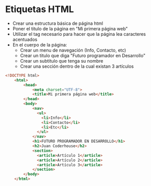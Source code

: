 # Etiquetas HTML

* Crear una estructura básica de página html
* Poner el titulo de la página en "Mi primera página web"
* Utilizar el tag necesario para hacer que la página lea caracteres acentuados
* En el cuerpo de la página:
    * Crear un menu de navegación (Info, Contacto, etc)
    * Crear un titulo que diga "Futuro programador en Desarrollo"
    * Crear un subtitulo que tenga su nombre
    * Crear una sección dentro de la cual existan 3 artículos

```html
<!DOCTYPE html>
    <html>
        <head>
            <meta charset="UTF-8">
            <title>Mi primera página web</title>
        </head>
        <body>
            <nav>
              <ul>
                <li>Info</li>
                <li>Contacto</li>
                <li>Etc</li>
              </ul>
            </nav>
            <h1>FUTURO PROGRAMADOR EN DESARROLLO</h1>
            <h2>Juan Coderhouse</h2>
            <section>
              <article>Artículo 1</article>
              <article>Artículo 2</article>
              <article>Artículo 3</article>
            </section>
        </body>
    </html>
```
